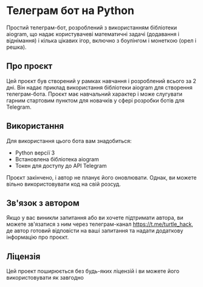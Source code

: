 # Телеграм бот на Python

Простий телеграм-бот, розроблений з використанням бібліотеки aiogram, що надає користувачеві математичні задачі (додавання і віднімання) і кілька цікавих ігор, включно з боулінгом і монеткою (орел і решка).

## Про проєкт

Цей проєкт був створений у рамках навчання і розроблений всього за 2 дні. Він надає приклад використання бібліотеки aiogram для створення телеграм-бота. Проєкт має навчальний характер і може слугувати гарним стартовим пунктом для новачків у сфері розробки ботів для Telegram.

## Використання

Для використання цього бота вам знадобиться:
- Python версії 3
- Встановлена бібліотека aiogram
- Токен для доступу до API Telegram

Проєкт закінчено, і автор не планує його оновлювати. Однак, ви можете вільно використовувати код на свій розсуд.

## Зв'язок з автором

Якщо у вас виникли запитання або ви хочете підтримати автора, ви можете зв'язатися з ним через телеграм-канал https://t.me/turtle_hack, де автор готовий відповісти на ваші запитання та надати додаткову інформацію про проєкт.

## Ліцензія

Цей проект поширюється без будь-яких ліцензій і ви можете його використовувати як завгодно
